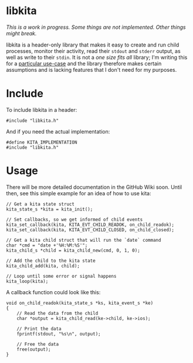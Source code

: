 # libkita

_This is a work in progress. Some things are not implemented. Other things might break._

libkita is a header-only library that makes it easy to create and run child processes, monitor their activity, read their `stdout` and `stderr` output, as well as write to their `stdin`. It is not a _one size fits all_ library; I'm writing this for a [particular use-case](https://github.com/domsson/succade) and the library therefore makes certain assumptions and is lacking features that I don't need for my purposes.

# Include

To include libkita in a header:

    #include "libkita.h"

And if you need the actual implementation:

    #define KITA_IMPLEMENTATION
    #include "libkita.h" 

# Usage

There will be more detailed documentation in the GitHub Wiki soon. Until then, see this simple example for an idea of how to use kita:

    // Get a kita state struct
    kita_state_s *kita = kita_init();

    // Set callbacks, so we get informed of child events
    kita_set_callback(kita, KITA_EVT_CHILD_READOK, on_child_readok);
    kita_set_callback(kita, KITA_EVT_CHILD_CLOSED, on_child_closed);

    // Get a kita child struct that will run the `date` command
    char *cmd = "date +'%H:%M:%S'";
    kita_child_s *child = kita_child_new(cmd, 0, 1, 0);

    // Add the child to the kita state
    kita_child_add(kita, child);

    // Loop until some error or signal happens
    kita_loop(kita);

A callback function could look like this:

    void on_child_readok(kita_state_s *ks, kita_event_s *ke)
    {
        // Read the data from the child
        char *output = kita_child_read(ke->child, ke->ios);

        // Print the data
        fprintf(stdout, "%s\n", output);

        // Free the data
        free(output);
    } 

